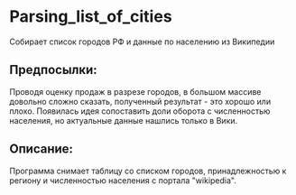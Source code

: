 # Parsing_list_of_cities
Собирает список городов РФ и данные по населению из Википедии

Предпосылки:
------------
Проводя оценку продаж в разрезе городов, в большом массиве довольно сложно сказать, полученный результат - это хорошо или плохо. Появилась идея сопоставить доли оборота с численностью населения, но актуальные данные нашлись только в Вики.

Описание:
------------
Программа снимает таблицу со списком городов, принадлежностью к региону и численностью населения с портала "wikipedia".
